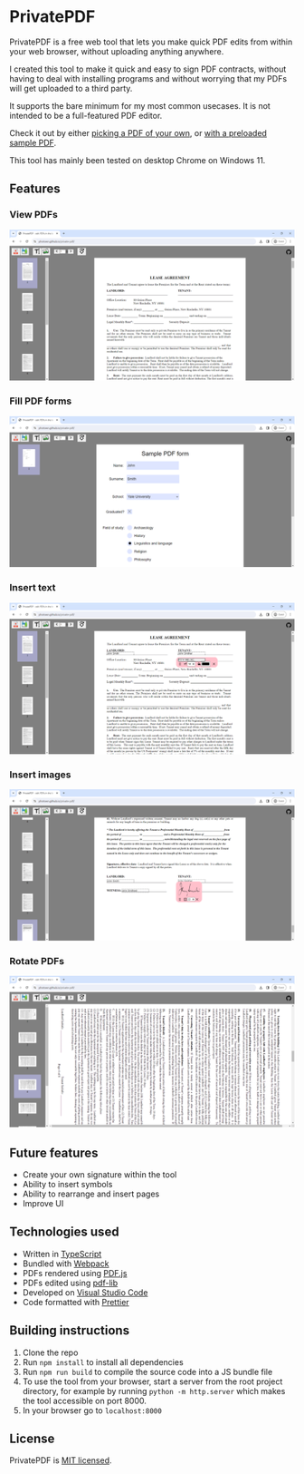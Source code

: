 # PrivatePDF

PrivatePDF is a free web tool that lets you make quick PDF edits from within your web browser, without uploading anything anywhere.

I created this tool to make it quick and easy to sign PDF contracts, without having to deal with installing programs and without worrying that my PDFs will get uploaded to a third party.

It supports the bare minimum for my most common usecases. It is not intended to be a full-featured PDF editor.

Check it out by either [picking a PDF of your own](https://photown.github.io/private-pdf/), or [with a preloaded sample PDF](https://photown.github.io/private-pdf/?pdf=https://raw.githubusercontent.com/photown/private-pdf/09b3a899cbce5ba2d5241110e944139d7f7e161a/readme/sample.pdf).

This tool has mainly been tested on desktop Chrome on Windows 11.

## Features

### View PDFs

![<img src="readme/view_pdfs.png">](readme/view_pdfs.png)

### Fill PDF forms

![<img src="readme/fill_forms.png">](readme/fill_forms.png)

### Insert text

![<img src="readme/insert_text.png">](readme/insert_text.png)

### Insert images

![<img src="readme/insert_images.png">](readme/insert_images.png)

### Rotate PDFs

![<img src="readme/rotate_pdfs.png">](readme/rotate_pdfs.png)

## Future features

- Create your own signature within the tool
- Ability to insert symbols
- Ability to rearrange and insert pages
- Improve UI

## Technologies used

- Written in [TypeScript](https://www.typescriptlang.org/)
- Bundled with [Webpack](https://webpack.js.org/)
- PDFs rendered using [PDF.js](https://mozilla.github.io/pdf.js/)
- PDFs edited using [pdf-lib](https://github.com/Hopding/pdf-lib)
- Developed on [Visual Studio Code](https://code.visualstudio.com/)
- Code formatted with [Prettier](https://prettier.io/)

## Building instructions

1. Clone the repo
2. Run `npm install` to install all dependencies
3. Run `npm run build` to compile the source code into a JS bundle file
4. To use the tool from your browser, start a server from the root project directory, for example by running `python -m http.server` which makes the tool accessible on port 8000.
5. In your browser go to `localhost:8000`

## License

PrivatePDF is [MIT licensed](LICENSE).
